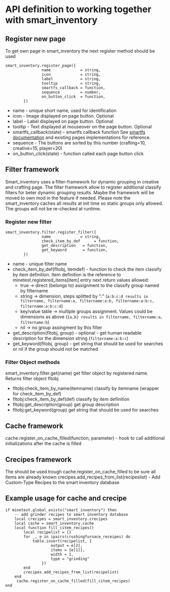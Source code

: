 # API definition to working together with smart_inventory

## Register new page
To get own page in smart_inventory the next register method should be used
```
smart_inventory.register_page({
                name             = string,
                icon             = string,
                label            = string,
                tooltip          = string,
                smartfs_callback = function,
                sequence         = number,
                on_button_click  = function,
        })
```
- name - unique short name, used for identification
- icon - Image displayed on page button. Optional
- label - Label displayed on page button. Optional
- tooltip - Text displayed at mouseover on the page button. Optional
- smartfs_callback(state) - smartfs callback function See [smartfs documentation](https://github.com/minetest-mods/smartfs/blob/master/docs) and existing pages implementations for reference.
- sequence - The buttons are sorted by this number (crafting=10, creative=15, player=20)
- on_button_click(state) - function called each page button click

## Filter framework
Smart_inventory uses a filter-framework for dynamic grouping in creative and crafting page. The filter framework allow to register additional classify filters for beter dynamic grouping results.
Maybe the framework will be moved to own mod in the feature if needed. Please note the smart_inventory caches all results at init time so static groups only allowed. The groups will not be re-checked at runtime.

### Register new filter
```
smart_inventory.filter.register_filter({
                name             = string,
                check_item_by_def      = function,
                get_description   = function,
                get_keyword       = function,
        })
```
  - name - unique filter name
  - check_item_by_def(fltobj, itemdef) - function to check the item classify by item definition. Item definition is the reference to minetest.registered_items[item] entry
    next return values allowed:
    - true -> direct (belongs to) assignment to the classify group named by filtername
    - string -> dimension, steps splitted by ":" (`a:b:c:d results in filtername, filtername:a, filtername:a:b, filtername:a:b:c, filtername:a:b:c:d`)
    - key/value table -> multiple groups assignment. Values could be dimensions as above (`{a,b} results in filtername, filtername:a, filtername:b`)
    - nil -> no group assingment by this filter
  - get_description(fltobj, group) - optional - get human readable description for the dimension string (`filtername:a:b:c`)
  - get_keyword(fltobj, group) - get string that should be used for searches or nil if the group should not be matched

 
### Filter Object methods

smart_inventory.filter.get(name)       get filter object by registered name. Returns filter object fltobj
  - fltobj:check_item_by_name(itemname)   classify by itemname (wrapper for check_item_by_def)
  - fltobj:check_item_by_def(def)         classify by item definition
  - fltobj:get_description(group)         get group description
  - fltobj:get_keyword(group)             get string that should be used for searches

## Cache framework
cache.register_on_cache_filled(function, parameter) - hook to call additional initializations after the cache is filled


## Crecipes framework
The should be used trough cache.register_on_cache_filled to be sure all items are already known
crecipes.add_recipes_from_list(recipeslist) - Add Custom-Type Recipes to the smart inventory database

## Example usage for cache and crecipe
```
if minetest.global_exists("smart_inventory") then
	-- add grinder recipes to smart inventory database
	local crecipes = smart_inventory.crecipes
	local cache = smart_inventory.cache
	local function fill_citem_recipes()
		local recipelist = {}
		for _, e in ipairs(crushingfurnace_receipes) do
			table.insert(recipelist, {
					output = e[2],
					items = {e[1]},
					width = 1,
					type = "grinding"
				})
		end
		crecipes.add_recipes_from_list(recipelist)
	end
	 cache.register_on_cache_filled(fill_citem_recipes)
end
```
